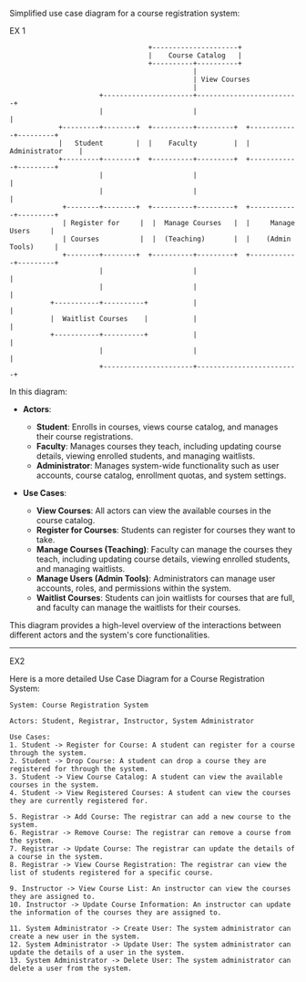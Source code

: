 Simplified use case diagram for a course registration system:

EX 1
```
                                  +---------------------+
                                  |    Course Catalog   |
                                  +----------+----------+
                                             |
                                             | View Courses
                                             |
                      +----------------------+-------------------------+
                      |                      |                         |
            +---------+--------+  +----------+---------+  +------------+---------+
            |   Student        |  |    Faculty         |  |     Administrator    |
            +---------+--------+  +----------+---------+  +------------+---------+
                      |                      |                         |
                      |                      |                         |
             +--------+--------+  +----------+---------+  +------------+---------+
             | Register for     |  |  Manage Courses   |  |     Manage Users     |
             | Courses          |  |  (Teaching)       |  |    (Admin Tools)     |
             +--------+--------+  +----------+---------+  +------------+---------+
                      |                      |                         |
                      |                      |                         |
          +-----------+----------+           |                         |
          |  Waitlist Courses    |           |                         |
          +-----------+----------+           |                         |
                      |                      |                         |
                      +----------------------+-------------------------+
```

In this diagram:

- **Actors**:
  - **Student**: Enrolls in courses, views course catalog, and manages their course registrations.
  - **Faculty**: Manages courses they teach, including updating course details, viewing enrolled students, and managing waitlists.
  - **Administrator**: Manages system-wide functionality such as user accounts, course catalog, enrollment quotas, and system settings.

- **Use Cases**:
  - **View Courses**: All actors can view the available courses in the course catalog.
  - **Register for Courses**: Students can register for courses they want to take.
  - **Manage Courses (Teaching)**: Faculty can manage the courses they teach, including updating course details, viewing enrolled students, and managing waitlists.
  - **Manage Users (Admin Tools)**: Administrators can manage user accounts, roles, and permissions within the system.
  - **Waitlist Courses**: Students can join waitlists for courses that are full, and faculty can manage the waitlists for their courses.

This diagram provides a high-level overview of the interactions between different actors and the system's core functionalities.


---

EX2 

Here is a more detailed Use Case Diagram for a Course Registration System:

```
System: Course Registration System

Actors: Student, Registrar, Instructor, System Administrator

Use Cases:
1. Student -> Register for Course: A student can register for a course through the system.
2. Student -> Drop Course: A student can drop a course they are registered for through the system.
3. Student -> View Course Catalog: A student can view the available courses in the system.
4. Student -> View Registered Courses: A student can view the courses they are currently registered for.

5. Registrar -> Add Course: The registrar can add a new course to the system.
6. Registrar -> Remove Course: The registrar can remove a course from the system.
7. Registrar -> Update Course: The registrar can update the details of a course in the system.
8. Registrar -> View Course Registration: The registrar can view the list of students registered for a specific course.

9. Instructor -> View Course List: An instructor can view the courses they are assigned to.
10. Instructor -> Update Course Information: An instructor can update the information of the courses they are assigned to.

11. System Administrator -> Create User: The system administrator can create a new user in the system.
12. System Administrator -> Update User: The system administrator can update the details of a user in the system.
13. System Administrator -> Delete User: The system administrator can delete a user from the system.

```

